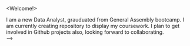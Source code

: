 <Welcome!>

I am a new Data Analyst, grauduated from General Assembly bootcamp. I am currently creating repository to display my coursework. I plan to get involved in Github projects also, looking forward to collaborating.  
-->
